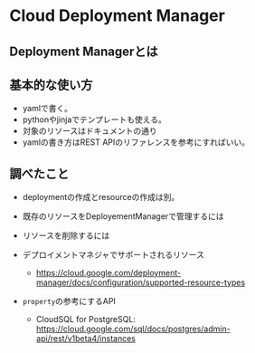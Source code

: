 # Cloud Deployment Manager

## Deployment Managerとは

## 基本的な使い方

- yamlで書く。
- pythonやjinjaでテンプレートも使える。
- 対象のリソースはドキュメントの通り
- yamlの書き方はREST APIのリファレンスを参考にすればいい。

## 調べたこと

- deploymentの作成とresourceの作成は別。
- 既存のリソースをDeployementManagerで管理するには
- リソースを削除するには


- デプロイメントマネジャでサポートされるリソース
    - <https://cloud.google.com/deployment-manager/docs/configuration/supported-resource-types>
- `property`の参考にするAPI
    - CloudSQL for PostgreSQL: <https://cloud.google.com/sql/docs/postgres/admin-api/rest/v1beta4/instances>


